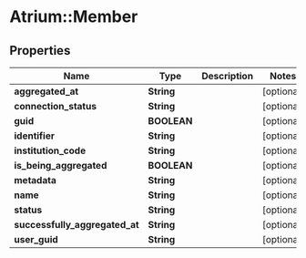 # Atrium::Member

## Properties
Name | Type | Description | Notes
------------ | ------------- | ------------- | -------------
**aggregated_at** | **String** |  | [optional] 
**connection_status** | **String** |  | [optional] 
**guid** | **BOOLEAN** |  | [optional] 
**identifier** | **String** |  | [optional] 
**institution_code** | **String** |  | [optional] 
**is_being_aggregated** | **BOOLEAN** |  | [optional] 
**metadata** | **String** |  | [optional] 
**name** | **String** |  | [optional] 
**status** | **String** |  | [optional] 
**successfully_aggregated_at** | **String** |  | [optional] 
**user_guid** | **String** |  | [optional] 


